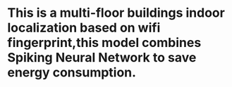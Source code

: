 # This is a multi-floor buildings indoor localization based on wifi fingerprint,this model combines Spiking Neural Network to save energy consumption. 
